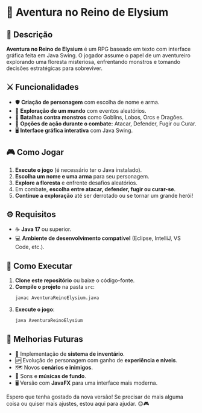 
# 🌟 Aventura no Reino de Elysium 

## 📜 Descrição
**Aventura no Reino de Elysium** é um RPG baseado em texto com interface gráfica feita em Java Swing. O jogador assume o papel de um aventureiro explorando uma floresta misteriosa, enfrentando monstros e tomando decisões estratégicas para sobreviver.

## ⚔️ Funcionalidades
- 🛡️ **Criação de personagem** com escolha de nome e arma.
- 🌲 **Exploração de um mundo** com eventos aleatórios.
- 🐉 **Batalhas contra monstros** como Goblins, Lobos, Orcs e Dragões.
- 🎯 **Opções de ação durante o combate:** Atacar, Defender, Fugir ou Curar.
- 🖥️ **Interface gráfica interativa** com Java Swing.

## 🎮 Como Jogar
1. **Execute o jogo** (é necessário ter o Java instalado).
2. **Escolha um nome e uma arma** para seu personagem.
3. **Explore a floresta** e enfrente desafios aleatórios.
4. Em combate, **escolha entre atacar, defender, fugir ou curar-se**.
5. **Continue a exploração** até ser derrotado ou se tornar um grande herói!

## ⚙️ Requisitos
- ☕ **Java 17** ou superior.
- 💻 **Ambiente de desenvolvimento compatível** (Eclipse, IntelliJ, VS Code, etc.).

## 🚀 Como Executar
1. **Clone este repositório** ou baixe o código-fonte.
2. **Compile o projeto** na pasta `src`:
   ```sh
   javac AventuraReinoElysium.java
   ```
3. **Execute o jogo**:
   ```sh
   java AventuraReinoElysium
   ```

## 🌟 Melhorias Futuras
- 💼 Implementação de **sistema de inventário**.
- 🆙 Evolução de personagem com ganho de **experiência e níveis**.
- 🗺️ Novos **cenários e inimigos**.
- 🎵 Sons e **músicas de fundo**.
- 🖥️ Versão com **JavaFX** para uma interface mais moderna.

Espero que tenha gostado da nova versão! Se precisar de mais alguma coisa ou quiser mais ajustes, estou aqui para ajudar. 😊🎮
